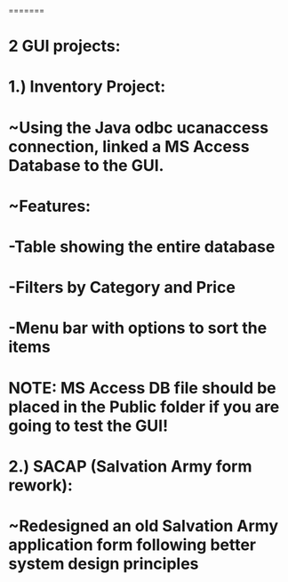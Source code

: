 =======
# 2 GUI projects:
# 1.) Inventory Project:
#   ~Using the Java odbc ucanaccess connection, linked a MS Access Database to the GUI.
#   ~Features: 
#     -Table showing the entire database
#     -Filters by Category and Price
#     -Menu bar with options to sort the items
#
#   NOTE: MS Access DB file should be placed in the Public folder if you are going to test the GUI! 
#  
# 2.) SACAP (Salvation Army form rework):
#  ~Redesigned an old Salvation Army application form following better system design principles
